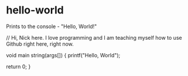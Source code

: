 # hello-world
Prints to the console - "Hello, World!"

// Hi, Nick here. I love programming and I am teaching myself how to use Github right here, right now.

void main string(args[]) {
printf("Hello, World");

return 0;
}
